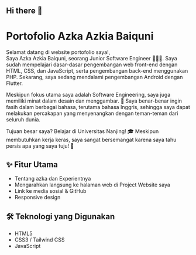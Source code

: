 ## Hi there 👋

<!--
**azkabaiqU/azkabaiqU** is a ✨ _special_ ✨ repository because its `README.md` (this file) appears on your GitHub profile.

Here are some ideas to get you started:

- 🔭 I’m currently working on ...
- 🌱 I’m currently learning ...
- 👯 I’m looking to collaborate on ...
- 🤔 I’m looking for help with ...
- 💬 Ask me about ...
- 📫 How to reach me: ...
- 😄 Pronouns: ...
- ⚡ Fun fact: ...
-->

# Portofolio Azka Azkia Baiquni

Selamat datang di website portofolio saya!,  
Saya Azka Azkia Baiquni, seorang Junior Software Engineer 🧑🏻‍🎓. Saya sudah mempelajari dasar-dasar pengembangan web front-end dengan HTML, CSS, dan JavaScript, serta pengembangan back-end menggunakan PHP. Sekarang, saya sedang mendalami pengembangan Android dengan Flutter.

Meskipun fokus utama saya adalah Software Engineering, saya juga memiliki minat dalam desain dan menggambar. 🎨 Saya benar-benar ingin fasih dalam berbagai bahasa, terutama bahasa Inggris, sehingga saya dapat melakukan percakapan yang menyenangkan dengan teman-teman dari seluruh dunia.

Tujuan besar saya? Belajar di Universitas Nanjing! 🎓 Meskipun membutuhkan kerja keras, saya sangat bersemangat karena saya tahu persis apa yang saya tuju! 💪

## ✨ Fitur Utama

- Tentang azka dan Experientnya
- Mengarahkan langsung ke halaman web di Project Website saya
- Link ke media sosial & GitHub
- Responsive design 

## 🛠️ Teknologi yang Digunakan

- HTML5
- CSS3 / Tailwind CSS
- JavaScript
